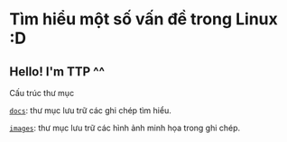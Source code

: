 # Tìm hiểu một số vấn đề trong Linux :D

## Hello! I'm TTP ^^

Cấu trúc thư mục

[`docs`](./docs/): thư mục lưu trữ các ghi chép tìm hiểu.

[`images`](./images/): thư mục lưu trữ các hình ảnh minh họa trong ghi chép.